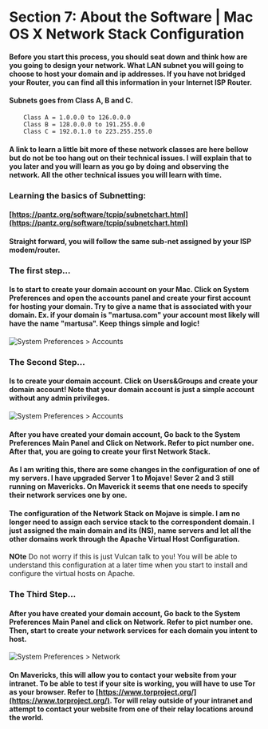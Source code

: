 # Section 7: About the Software | Mac OS X Network Stack Configuration

#### Before you start this process, you should seat down and think how are you going to design your network. What LAN subnet you will going to choose to host your domain and ip addresses. If you have not bridged your Router, you can find all this information in your Internet ISP Router.

#### Subnets goes from Class A, B and C.

```
    Class A = 1.0.0.0 to 126.0.0.0
    Class B = 128.0.0.0 to 191.255.0.0
    Class C = 192.0.1.0 to 223.255.255.0
```

#### A link to learn a little bit more of these network classes are here bellow but do not be too hang out on their technical issues. I will explain that to you later and you will learn as you go by doing and observing the network. All the other technical issues you will learn with time.

### Learning the basics of Subnetting:

#### [https://pantz.org/software/tcpip/subnetchart.html](https://pantz.org/software/tcpip/subnetchart.html)

#### Straight forward, you will follow the same sub-net assigned by your ISP modem/router.

### The first step...

#### Is to start to create your domain account on your Mac. Click on System Preferences and open the accounts panel and create your first account for hosting your domain. Try to give a name that is associated with your domain. Ex. if your domain is "martusa.com" your account most likely will have the name "martusa". Keep things simple and logic!

![System Preferences > Accounts]({{site.baseurl}}/img/network-stack-01.png)

### The Second Step...

#### Is to create your domain account. Click on Users&Groups and create your domain account! Note that your domain account is just a simple account without any admin privileges. 

![System Preferences > Accounts]({{site.baseurl}}/img/network-stack-02.png)

#### After you have created your domain account, Go back to the System Preferences Main Panel and Click on Network. Refer to pict number one. After that, you are going to create your first Network Stack.

#### As I am writing this, there are some changes in the configuration of one of my servers. I have upgraded Server 1 to Mojave! Sever 2 and 3 still running on Mavericks. On Maverick it seems that one needs to specify their network services one by one.

#### The configuration of the Network Stack on Mojave is simple. I am no longer need to assign each service stack to the correspondent domain. I just assigned the main domain and its (NS), name servers and let all the other domains work through the Apache Virtual Host Configuration.

**NOte** Do not worry if this is just Vulcan talk to you! You will be able to understand this configuration at a later time when you start to install and configure the virtual hosts on Apache.

### The Third Step...

#### After you have created your domain account, Go back to the System Preferences Main Panel and click on Network. Refer to pict number one. Then, start to create your network services for each domain you intent to host.

![System Preferences > Network]({{site.baseurl}}/img/network-stack-03.png)

#### On Mavericks, this will allow you to contact your website from your intranet. To be able to test if your site is working, you will have to use Tor as your browser. Refer to [https://www.torproject.org/](https://www.torproject.org/). Tor will relay outside of your intranet and attempt to contact your website from one of their relay locations around the world.
